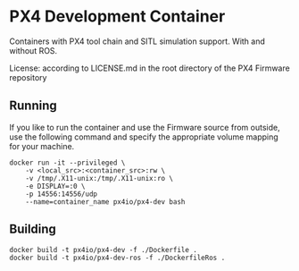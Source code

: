 # PX4 Development Container #

Containers with PX4 tool chain and SITL simulation support. With and without ROS.

License: according to LICENSE.md in the root directory of the PX4 Firmware repository

## Running ##

If you like to run the container and use the Firmware source from outside, use the following command and specify the appropriate volume mapping for your machine.

```
docker run -it --privileged \
	-v <local_src>:<container_src>:rw \
	-v /tmp/.X11-unix:/tmp/.X11-unix:ro \
	-e DISPLAY=:0 \
	-p 14556:14556/udp
	--name=container_name px4io/px4-dev bash

```

## Building ##

```
docker build -t px4io/px4-dev -f ./Dockerfile .
docker build -t px4io/px4-dev-ros -f ./DockerfileRos .
```

